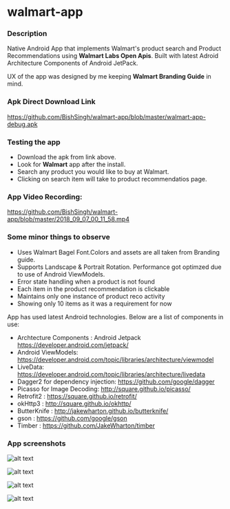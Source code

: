 # walmart-app

### Description 
Native Android App that implements Walmart's product search and Product Recommendations using **Walmart Labs Open Apis**. Built with latest Adroid Architecture Components of Android JetPack. 

UX of the app was designed by me keeping **Walmart Branding Guide** in mind.

### Apk Direct Download Link

https://github.com/BishSingh/walmart-app/blob/master/walmart-app-debug.apk

### Testing the app
- Download the apk from link above. 
- Look for **Walmart** app after the install.
- Search any product you would like to buy at Walmart.
- Clicking on search item will take to product recommendatios page.

### App Video Recording:

https://github.com/BishSingh/walmart-app/blob/master/2018_09_07_00_11_58.mp4

### Some minor things to observe

- Uses Walmart Bagel Font.Colors and assets are all taken from Branding guide.
- Supports Landscape & Portrait Rotation. Performance got optimzed due to use of Android ViewModels.
- Error state handling when a product is not found
- Each item in the product recommendation is clickable
- Maintains only one instance of product reco activity
- Showing only 10 items as it was a requirement for now

App has used latest Android technologies. Below are a list of components in use:
- Archtecture Components : Android Jetpack https://developer.android.com/jetpack/
- Android ViewModels: https://developer.android.com/topic/libraries/architecture/viewmodel
- LiveData: https://developer.android.com/topic/libraries/architecture/livedata
- Dagger2 for dependency injection: https://github.com/google/dagger
- Picasso for Image Decoding: http://square.github.io/picasso/
- Retrofit2 : https://square.github.io/retrofit/
- okHttp3 : http://square.github.io/okhttp/
- ButterKnife : http://jakewharton.github.io/butterknife/
- gson : https://github.com/google/gson
- Timber : https://github.com/JakeWharton/timber

### App screenshots

![alt text](https://github.com/BishSingh/walmart-app/blob/master/Screenshot_20180906-235826.png)

![alt text](https://github.com/BishSingh/walmart-app/blob/master/Screenshot_20180906-235907.png)

![alt text](https://github.com/BishSingh/walmart-app/blob/master/Screenshot_20180907-000053.png)

![alt text](https://github.com/BishSingh/walmart-app/blob/master/Screenshot_20180907-004309.png)





  
  
